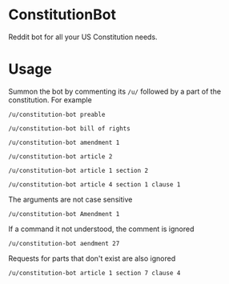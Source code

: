 # ConstitutionBot
Reddit bot for all your US Constitution needs.

# Usage
Summon the bot by commenting its `/u/` followed by a part of the constitution. For example

`/u/constitution-bot preable`

`/u/constitution-bot bill of rights`

`/u/constitution-bot amendment 1`

`/u/constitution-bot article 2`

`/u/constitution-bot article 1 section 2`

`/u/constitution-bot article 4 section 1 clause 1`

The arguments are not case sensitive

`/u/constitution-bot Amendment 1`

If a command it not understood, the comment is ignored

`/u/constitution-bot aendment 27`

Requests for parts that don't exist are also ignored

`/u/constitution-bot article 1 section 7 clause 4`
